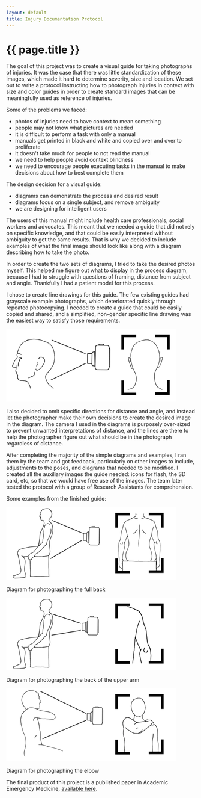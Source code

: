 ```yaml
---
layout: default
title: Injury Documentation Protocol
---
```

# {{ page.title }} #

The goal of this project was to create a visual guide for taking photographs of injuries. It was the case that there was little standardization of these images, which made it hard to determine severity, size and location. We set out to write a protocol instructing how to photograph injuries in context with size and color guides in order to create standard images that can be meaningfully used as reference of injuries.

Some of the problems we faced:
- photos of injuries need to have context to mean something
- people may not know what pictures are needed
- it is difficult to perform a task with only a manual
- manuals get printed in black and white and copied over and over to proliferate
- it doesn't take much for people to not read the manual
- we need to help people avoid context blindness
- we need to encourage people executing tasks in the manual to make decisions about how to best complete them

The design decision for a visual guide:
- diagrams can demonstrate the process and desired result
- diagrams focus on a single subject, and remove ambiguity
- we are designing for intelligent users

The users of this manual might include health care professionals, social workers and advocates. This meant that we needed a guide that did not rely on specific knowledge, and that could be easily interpreted without ambiguity to get the same results. That is why we decided to include examples of what the final image should look like along with a diagram describing how to take the photo.

In order to create the two sets of diagrams, I tried to take the desired photos myself. This helped me figure out what to display in the process diagram, because I had to struggle with questions of framing, distance from subject and angle. Thankfully I had a patient model for this process.

I chose to create line drawings for this guide. The few existing guides had grayscale example photographs, which deteriorated quickly through repeated photocopying. I needed to create a guide that could be easily copied and shared, and a simplified, non-gender specific line drawing was the easiest way to satisfy those requirements.

<img style="max-width:90%;height:auto"
 src="/assets/photo_protocol/skull_back_FullDiagram.png"
 title="back of skull diagram and example">

 I also decided to omit specific directions for distance and angle, and instead let the photographer make their own decisions to create the desired image in the diagram. The camera I used in the diagrams is purposely over-sized to prevent unwanted interpretations of distance, and the lines are there to help the photographer figure out what should be in the photograph regardless of distance.

After completing the majority of the simple diagrams and examples, I ran them by the team and got feedback, particularly on other images to include, adjustments to the poses, and diagrams that needed to be modified. I created all the auxiliary images the guide needed: icons for flash, the SD card, etc, so that we would have free use of the images. The team later tested the protocol with a group of Research Assistants for comprehension.

Some examples from the finished guide:

<img style="max-width:90%;height:auto"
src="/assets/photo_protocol/arm_back_FullDiagram.png"
title="full back diagram and example">

Diagram for photographing the full back

<img style="max-width:90%;height:auto"
src="/assets/photo_protocol/arm_back_Detail_Upper.png"
title="upper arm diagram and example">

Diagram for photographing the back of the upper arm

<img style="max-width:90%;height:auto"
src="/assets/photo_protocol/elbow_FullDiagram_NEW.png"
title="elbow diagram and example">

Diagram for photographing the elbow

The final product of this project is a published paper in Academic Emergency Medicine, [available here](http://nyceac.com/wp-content/uploads/2012/02/Photography-Protocol-Bloemen-Rosen-et.-al..pdf).
